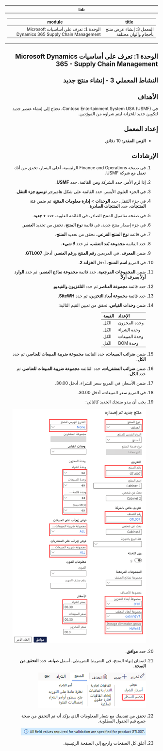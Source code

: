 ﻿<div id="readme" class="Box-body readme blob js-code-block-container p-5 p-xl-6 gist-border-0" dir="rtl">
    <article class="markdown-body entry-content container-lg" itemprop="text"><table>
  <thead>
  <tr>
  <th>lab</th>
  </tr>
  </thead>
  <tbody>
  <tr>
  <td><div><table>
  <thead>
  <tr>
  <th>title</th>
  <th>module</th>
  </tr>
  </thead>
  <tbody>
  <tr>
  <td><div>المعمل 3: إنشاء عرض منتج بأحجام وألوان مختلفة</div></td>
  <td><div>الوحدة 1: تعرف على أساسيات Microsoft Dynamics 365 Supply Chain Management</div></td>
  </tr>
  </tbody>
</table>
</div></td>
  </tr>
  </tbody>
</table>


# الوحدة 1: تعرف على أساسيات Microsoft Dynamics 365 - Supply Chain Management

## النشاط المعملي 3 - إنشاء منتج جديد

## الأهداف

في Contoso Entertainment System USA (USMF)، تحتاج إلى إنشاء عنصر جديد لتكوين جديد للخزانة ليتم شراؤه من المورّدين.

## إعداد المعمل

   - **الزمن المقدر**: 10 دقائق

## الإرشادات

1. في صفحة Finance and Operations الرئيسية، أعلى اليسار، تحقق من أنك تعمل مع شركة USMF.

1. إذا لزم الأمر، حدد الشركة ومن القائمة، حدد **USMF**.

1. في الجزء العلوي الأيسر، حدد القائمة على شكل هامبرجر **توسيع جزء التنقل**.

1. في جزء التنقل، حدد **الوحدات** >  **إدارة معلومات المنتج،** ثم ضمن فئة **المنتجات**، حدد **المنتجات الصادرة**.

1. في صفحة تفاصيل المنتج الصادر، في القائمة العلوية، حدد **+ جديد**.

1. في جزء إصدار منتج جديد، في قائمة **نوع المنتج**، تحقق من تحديد **العنصر**.

1. في قائمة **نوع المنتج الفرعي**، تحقق من تحديد **المنتج**.

1. حدد القائمة **مجموعة بُعد التعقب،** ثم حدد **لا شيء.**

1. ضمن **المعرف**، في المربعين **رقم المنتج** و**رقم العنصر**، أدخل **GTL007**.

1. في المربع **اسم المنتج**، أدخل **الخزانة 2**.

1. ضمن **المجموعات المرجعية**، حدد قائمة **مجموعة نماذج العنصر**، ثم حدد **الوارد أولاً يصرف أولاً**.

1. حدد قائمة **مجموعة العناصر** ثم حدد **التلفزيون والفيديو**.

1. حدد قائمة **مجموعة أبعاد التخزين**، ثم حدد **SiteWH**.

1. ضمن **وحدات القياس**، تحقق من تعيين القيم التالية:

    | **الإعداد**| **القيمة**|
    | :--- | :--- |
    | وحدة المخزون| الكل|
    | وحدة الشراء| الكل|
    | وحدة المبيعات| الكل|
    | وحدة BOM| الكل|

1. ضمن **ضرائب المبيعات،** حدد القائمة **مجموعة ضريبة المبيعات للعناصر،** ثم حدد **الكل.**

1. ضمن **ضرائب المشتريات،** حدد القائمة **مجموعة ضريبة المبيعات للعناصر**، ثم حدد **الكل.**

1. ضمن الأسعار، في المربع سعر الشراء، أدخل 30.00.

1. في المربع سعر المبيعات، أدخل 30.00.

1. يجب أن يبدو منتجك الجديد كالتالي:

    ![صورة شاشة تعرض نموذج منتج الإصدار الجديد المكتمل](./media/lp1-m2-new-release-product.png)

1. حدد **موافق**.

1. لضمان إنهاء المنتج، في الشريط الشريطي، أسفل **صيانة**، حدد **التحقق من الصحة**.

    ![صورة شاشة تعرض الشريط الشريطي مع تمييز التحقق من الصحة](./media/lp1-m2-validate-ribbon-bar.png)

1. تحقق من تقديمك مع شعار المعلومات الذي يؤكد أنه تم التحقق من صحة جميع قيم الحقول المطلوبة.

    ![صورة شاشة لإشعار المعلومات بأنه قد تم التحقق من صحة جميع الحقول المطلوبة](./media/lp1-m2-confirmation-of-validation.png)

1. أغلق كل الصفحات وارجع إلى الصفحة الرئيسية.

